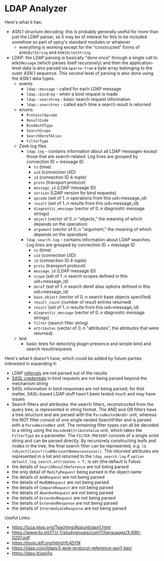LDAP Analyzer
=============

Here's what it has:

- ASN.1 structure decoding: this is probably generally useful for more than just the LDAP parser, so it may be of interest for this to be included somehow as part of spicy's standard modules or whatever
  - everything is working except for the "constructed" forms of `ASN1BitString` and `ASN1OctetString`
- LDAP: the LDAP parsing is basically "done once" through a single call to `ASN1Message` (which parses itself recursively) and then the application-level data is also parsed via `&parse-from` a byte array belonging to the outer ASN.1 sequence. This second level of parsing is also done using the ASN.1 data types.
  - events
    - `ldap::message` - called for each LDAP message
    - `ldap::bindreq` - when a bind request is made
    - `ldap::searchreq` - basic search request information
    - `ldap::searchres` - called each time a search result is returned
  - enums
    - `ProtocolOpcode`
    - `ResultCode`
    - `BindAuthType`
    - `SearchScope`
    - `SearchDerefAlias`
    - `FilterType`
  - Zeek log files
    - `ldap.log` - contains information about all LDAP messages except those that are search-related. Log lines are grouped by connection ID + message ID
      - `ts` (time)
      - `uid` (connection UID)
      - `id` (connection ID 4-tuple)
      - `proto` (transport protocol)
      - `message_id` (LDAP message ID)
      - `version` (LDAP version for bind requests)
      - `opcode` (set of 1..n operations from this uid+message_id)
      - `result` (set of 1..n results from this uid+message_id)
      - `diagnostic_message` (vector of 0..n diagnostic message strings)
      - `object` (vector of 0..n "objects," the meaning of which depends on the operation)
      - `argument` (vector of 0..n "argument," the meaning of which depends on the operation)
    - `ldap_search.log` - contains information about LDAP searches. Log lines are grouped by connection ID + message ID
      - `ts` (time)
      - `uid` (connection UID)
      - `id` (connection ID 4-tuple)
      - `proto` (transport protocol)
      - `message_id` (LDAP message ID)
      - `scope` (set of 1..n search scopes defined in this uid+message_id)
      - `deref` (set of 1..n search deref alias options defined in this uid+message_id)
      - `base_object` (vector of 0..n search base objects specified)
      - `result_count` (number of result entries returned)
      - `result` (set of 1..n results from this uid+message_id)
      - `diagnostic_message` (vector of 0..n diagnostic message strings)
      - `filter` (search filter string)
      - `attributes` (vector of 0..n "attributes", the attributes that were returned)
  - test
    - basic tests for detecting plugin presence and simple bind and search result/requests

Here's what it doesn't have, which could be added by future parties interested in expanding it:

- LDAP [referrals](https://tools.ietf.org/html/rfc4511#section-4.1.10) are not parsed out of the results
- [SASL credentials](https://datatracker.ietf.org/doc/html/rfc4511#section-4.2) in bind requests are not being parsed beyond the mechanism string
- SASL information in bind responses are not being parsed; for that matter, SASL-based LDAP stuff hasn't been tested much and may have issues
- Search filters and attributes: the search filters, reconstructed from the query tree, is represented in string format. The AND and OR filters have a tree structure and are parsed with the `ParseNestedAndOr` unit, whereas the NOT filter consist of one single nested SearchFilter and is parsed with a `ParseNestedNot` unit. The remaining filter types can all be decoded to a string using the `DecodedAttributeValue` unit, which takes the `FilterType` as a parameter. The `FILTER_PRESENT` consists of a single octet string and can be parsed directly. By recursively constructing leafs and nodes in the tree, the final search filter can be represented, e.g. `(&(objectclass=*)(sAMAccountName=xxxxxxxx))`. The returned attributes are represented in a list and returned to the `ldap_search.log` if `option default_log_search_attributes = T;` is set (the default is False).
- the details of `SearchResultReference` are not being parsed
- the only detail of `ModifyRequest` being parsed is the object name
- the details of `AddRequest` are not being parsed
- the details of `ModDNRequest` are not being parsed
- the details of `CompareRequest` are not being parsed
- the details of `AbandonRequest` are not being parsed
- the details of `ExtendedRequest` are not being parsed
- the details of `ExtendedResponse` are not being parsed
- the details of `IntermediateResponse` are not being parsed

Useful Links:

- <https://luca.ntop.org/Teaching/Appunti/asn1.html>
- <https://www.itu.int/ITU-T/studygroups/com17/languages/X.690-0207.pdf>
- <https://tools.ietf.org/html/rfc4511#>
- <https://ldap.com/ldapv3-wire-protocol-reference-asn1-ber/>
- <https://lapo.it/asn1js>
